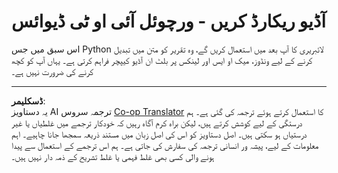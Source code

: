 <!--
CO_OP_TRANSLATOR_METADATA:
{
  "original_hash": "e4f2925acb211765889c3b51b9116ceb",
  "translation_date": "2025-08-27T00:33:42+00:00",
  "source_file": "6-consumer/lessons/1-speech-recognition/virtual-device-audio.md",
  "language_code": "ur"
}
-->
# آڈیو ریکارڈ کریں - ورچوئل آئی او ٹی ڈیوائس

اس سبق میں جس Python لائبریری کا آپ بعد میں استعمال کریں گے، وہ تقریر کو متن میں تبدیل کرنے کے لیے ونڈوز، میک او ایس اور لینکس پر بلٹ ان آڈیو کیپچر فراہم کرتی ہے۔ یہاں آپ کو کچھ کرنے کی ضرورت نہیں ہے۔

---

**ڈسکلیمر**:  
یہ دستاویز AI ترجمہ سروس [Co-op Translator](https://github.com/Azure/co-op-translator) کا استعمال کرتے ہوئے ترجمہ کی گئی ہے۔ ہم درستگی کے لیے کوشش کرتے ہیں، لیکن براہ کرم آگاہ رہیں کہ خودکار ترجمے میں غلطیاں یا غیر درستیاں ہو سکتی ہیں۔ اصل دستاویز کو اس کی اصل زبان میں مستند ذریعہ سمجھا جانا چاہیے۔ اہم معلومات کے لیے، پیشہ ور انسانی ترجمہ کی سفارش کی جاتی ہے۔ ہم اس ترجمے کے استعمال سے پیدا ہونے والی کسی بھی غلط فہمی یا غلط تشریح کے ذمہ دار نہیں ہیں۔